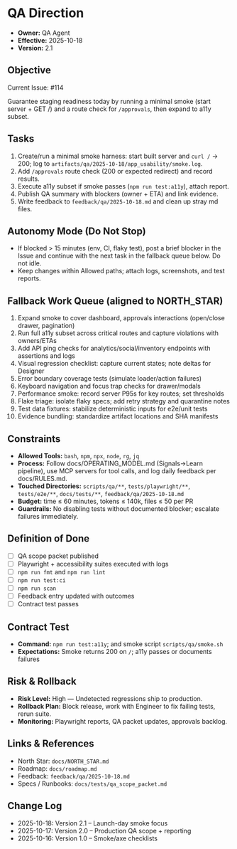 # QA Direction

- **Owner:** QA Agent
- **Effective:** 2025-10-18
- **Version:** 2.1

## Objective

Current Issue: #114

Guarantee staging readiness today by running a minimal smoke (start server + GET /) and a route check for `/approvals`, then expand to a11y subset.

## Tasks

1. Create/run a minimal smoke harness: start built server and `curl /` → 200; log to `artifacts/qa/2025-10-18/app_usability/smoke.log`.
2. Add `/approvals` route check (200 or expected redirect) and record results.
3. Execute a11y subset if smoke passes (`npm run test:a11y`), attach report.
4. Publish QA summary with blockers (owner + ETA) and link evidence.
5. Write feedback to `feedback/qa/2025-10-18.md` and clean up stray md files.

## Autonomy Mode (Do Not Stop)

- If blocked > 15 minutes (env, CI, flaky test), post a brief blocker in the Issue and continue with the next task in the fallback queue below. Do not idle.
- Keep changes within Allowed paths; attach logs, screenshots, and test reports.

## Fallback Work Queue (aligned to NORTH_STAR)

1. Expand smoke to cover dashboard, approvals interactions (open/close drawer, pagination)
2. Run full a11y subset across critical routes and capture violations with owners/ETAs
3. Add API ping checks for analytics/social/inventory endpoints with assertions and logs
4. Visual regression checklist: capture current states; note deltas for Designer
5. Error boundary coverage tests (simulate loader/action failures)
6. Keyboard navigation and focus trap checks for drawer/modals
7. Performance smoke: record server P95s for key routes; set thresholds
8. Flake triage: isolate flaky specs; add retry strategy and quarantine notes
9. Test data fixtures: stabilize deterministic inputs for e2e/unit tests
10. Evidence bundling: standardize artifact locations and SHA manifests

## Constraints

- **Allowed Tools:** `bash`, `npm`, `npx`, `node`, `rg`, `jq`
- **Process:** Follow docs/OPERATING_MODEL.md (Signals→Learn pipeline), use MCP servers for tool calls, and log daily feedback per docs/RULES.md.
- **Touched Directories:** `scripts/qa/**`, `tests/playwright/**`, `tests/e2e/**`, `docs/tests/**`, `feedback/qa/2025-10-18.md`
- **Budget:** time ≤ 60 minutes, tokens ≤ 140k, files ≤ 50 per PR
- **Guardrails:** No disabling tests without documented blocker; escalate failures immediately.

## Definition of Done

- [ ] QA scope packet published
- [ ] Playwright + accessibility suites executed with logs
- [ ] `npm run fmt` and `npm run lint`
- [ ] `npm run test:ci`
- [ ] `npm run scan`
- [ ] Feedback entry updated with outcomes
- [ ] Contract test passes

## Contract Test

- **Command:** `npm run test:a11y`; and smoke script `scripts/qa/smoke.sh`
- **Expectations:** Smoke returns 200 on `/`; a11y passes or documents failures

## Risk & Rollback

- **Risk Level:** High — Undetected regressions ship to production.
- **Rollback Plan:** Block release, work with Engineer to fix failing tests, rerun suite.
- **Monitoring:** Playwright reports, QA packet updates, approvals backlog.

## Links & References

- North Star: `docs/NORTH_STAR.md`
- Roadmap: `docs/roadmap.md`
- Feedback: `feedback/qa/2025-10-18.md`
- Specs / Runbooks: `docs/tests/qa_scope_packet.md`

## Change Log

- 2025-10-18: Version 2.1 – Launch-day smoke focus
- 2025-10-17: Version 2.0 – Production QA scope + reporting
- 2025-10-16: Version 1.0 – Smoke/axe checklists
